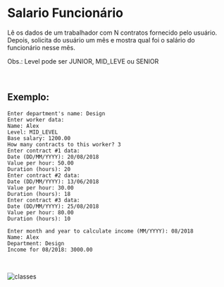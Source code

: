 # Salario Funcionário
Lê os dados de um trabalhador com N contratos fornecido pelo usuário. Depois, solicita
do usuário um mês e mostra qual foi o salário do funcionário nesse mês.

Obs.: Level pode ser JUNIOR, MID_LEVE ou SENIOR

<br>

## Exemplo:

```
Enter department's name: Design
Enter worker data:
Name: Alex
Level: MID_LEVEL
Base salary: 1200.00
How many contracts to this worker? 3
Enter contract #1 data:
Date (DD/MM/YYYY): 20/08/2018
Value per hour: 50.00
Duration (hours): 20
Enter contract #2 data:
Date (DD/MM/YYYY): 13/06/2018
Value per hour: 30.00
Duration (hours): 18
Enter contract #3 data:
Date (DD/MM/YYYY): 25/08/2018
Value per hour: 80.00
Duration (hours): 10

Enter month and year to calculate income (MM/YYYY): 08/2018
Name: Alex
Department: Design
Income for 08/2018: 3000.00
```

<br>

![classes](https://github.com/user-attachments/assets/db4e0a11-80e1-4210-b791-51c34a632361)


